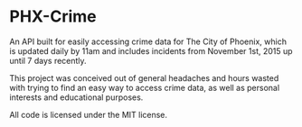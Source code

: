 # PHX-Crime
An API built for easily accessing crime data for The City of Phoenix, which is updated daily by 11am and includes incidents from November 1st, 2015 up until 7 days recently.

This project was conceived out of general headaches and hours wasted with trying to find an easy way to access crime data, as well as personal interests and educational purposes.

All code is licensed under the MIT license.
